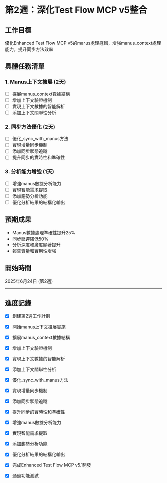 # 第2週：深化Test Flow MCP v5整合

## 工作目標
優化Enhanced Test Flow MCP v5的manus處理邏輯，增強manus_context處理能力，提升同步方法效率

## 具體任務清單

### 1. Manus上下文擴展 (2天)
- [ ] 擴展manus_context數據結構
- [ ] 增加上下文驗證機制
- [ ] 實現上下文數據的智能解析
- [ ] 添加上下文關聯性分析

### 2. 同步方法優化 (2天)
- [ ] 優化_sync_with_manus方法
- [ ] 實現增量同步機制
- [ ] 添加同步狀態追蹤
- [ ] 提升同步的實時性和準確性

### 3. 分析能力增強 (1天)
- [ ] 增強manus數據分析能力
- [ ] 實現智能需求提取
- [ ] 添加趨勢分析功能
- [ ] 優化分析結果的結構化輸出

## 預期成果
- Manus數據處理準確性提升25%
- 同步延遲降低50%
- 分析深度和廣度顯著提升
- 報告質量和實用性增強

## 開始時間
2025年6月24日 (第2週)

---

## 進度記錄
- [x] 創建第2週工作計劃
- [x] 開始manus上下文擴展實施
- [x] 擴展manus_context數據結構
- [x] 增加上下文驗證機制
- [x] 實現上下文數據的智能解析
- [x] 添加上下文關聯性分析
- [x] 優化_sync_with_manus方法
- [x] 實現增量同步機制
- [x] 添加同步狀態追蹤
- [x] 提升同步的實時性和準確性
- [x] 增強manus數據分析能力
- [x] 實現智能需求提取
- [x] 添加趨勢分析功能
- [x] 優化分析結果的結構化輸出
- [x] 完成Enhanced Test Flow MCP v5.1開發
- [x] 通過功能測試

